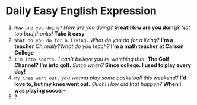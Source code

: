 # Daily Easy English Expression

1. `How are you doing?`
    *How are you doing?*
    **Great!How are you doing?**
    *Not too bad,thanks!*
    **Take it easy**
2. `What do you do for a living.`
   *What do you do for a living?*
   **I'm a teacher**
   *Oh,really?What do you teach?*
   **I'm a math teacher at Carson College**
3. `I'm into sports.`
   *I can't believe you're watching that.*
   **The Golf Channel? I'm into golf.**
   *Since when?*
   **Since college. I used to play every day!**
4. `My Knee went out.`
   *you wanna play some basketball this weekend?*
   **I'd love to, but my knee went out.**
   *Ouch! How did that happen?*
   **When I was playing soccer~**
5. ?

[^1]:
[^2]:
[^3]:
[^4]:
[^5]:
[^6]:
[^7]:
[^8]:
[^9]:
[^10]:
[^11]:
[^12]:
[^13]:
[^14]:
[^15]:
[^16]:
[^17]:
[^18]:
[^19]:
[^20]:
[^21]:
[^22]:
[^23]:
[^24]:
[^25]:
[^26]:
[^27]:
[^28]:
[^29]:
[^30]:
[^31]:
[^32]:
[^33]:
[^34]:
[^35]:
[^36]:
[^37]:
[^38]:
[^39]:
[^40]:
[^41]:
[^42]:
[^43]:
[^44]:
[^45]:
[^46]:
[^47]:
[^48]:
[^49]:
[^50]:
[^51]:
[^52]:
[^53]:
[^54]:
[^55]:
[^56]:
[^57]:
[^58]:
[^59]:
[^60]:
[^61]:
[^62]:
[^63]:
[^64]:
[^65]:
[^66]:
[^67]:
[^68]:
[^69]:
[^70]:
[^71]:
[^72]:
[^73]:
[^74]:
[^75]:
[^76]:
[^77]:
[^78]:
[^79]:
[^80]:
[^81]:
[^82]:
[^83]:
[^84]:
[^85]:
[^86]:
[^87]:
[^88]:
[^89]:
[^90]:
[^91]:
[^92]:
[^93]:
[^94]:
[^95]:
[^96]:
[^97]:
[^98]:
[^99]:
[^100]:
